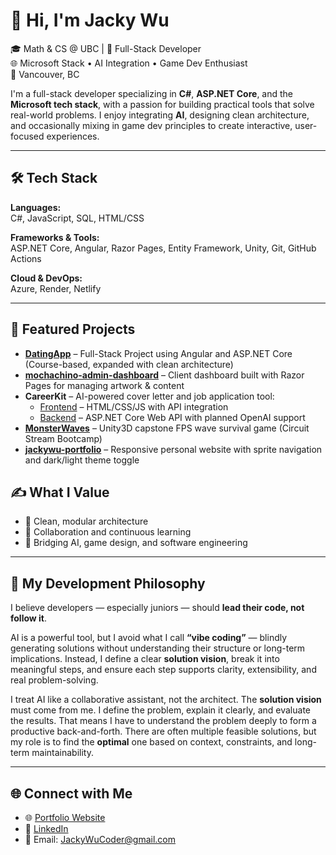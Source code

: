 # 👋 Hi, I'm Jacky Wu

🎓 Math & CS @ UBC | 💼 Full-Stack Developer  
🌐 Microsoft Stack • AI Integration • Game Dev Enthusiast  
📍 Vancouver, BC

I'm a full-stack developer specializing in **C#**, **ASP.NET Core**, and the **Microsoft tech stack**, with a passion for building practical tools that solve real-world problems. I enjoy integrating **AI**, designing clean architecture, and occasionally mixing in game dev principles to create interactive, user-focused experiences.

---

## 🛠️ Tech Stack

**Languages:**  
C#, JavaScript, SQL, HTML/CSS

**Frameworks & Tools:**  
ASP.NET Core, Angular, Razor Pages, Entity Framework, Unity, Git, GitHub Actions

**Cloud & DevOps:**  
Azure, Render, Netlify

---

## 🚀 Featured Projects

- [**DatingApp**](https://github.com/JackyWuCoder/DatingApp) – Full-Stack Project using Angular and ASP.NET Core (Course-based, expanded with clean architecture)
- [**mochachino-admin-dashboard**](https://github.com/JackyWuCoder/mochachino-admin-dashboard) – Client dashboard built with Razor Pages for managing artwork & content
- **CareerKit** – AI-powered cover letter and job application tool:
  - [Frontend](https://github.com/JackyWuCoder/careerkit-frontend) – HTML/CSS/JS with API integration
  - [Backend](https://github.com/JackyWuCoder/careerkit-backend) – ASP.NET Core Web API with planned OpenAI support
- [**MonsterWaves**](https://github.com/JackyWuCoder/MonsterWaves) – Unity3D capstone FPS wave survival game (Circuit Stream Bootcamp)
- [**jackywu-portfolio**](https://github.com/JackyWuCoder/jackywu-portfolio) – Responsive personal website with sprite navigation and dark/light theme toggle


## ✍️ What I Value

- 🚀 Clean, modular architecture  
- 🤝 Collaboration and continuous learning  
- 🧠 Bridging AI, game design, and software engineering  

---

## 🧭 My Development Philosophy

I believe developers — especially juniors — should **lead their code, not follow it**.

AI is a powerful tool, but I avoid what I call **“vibe coding”** — blindly generating solutions without understanding their structure or long-term implications. Instead, I define a clear **solution vision**, break it into meaningful steps, and ensure each step supports clarity, extensibility, and real problem-solving.

I treat AI like a collaborative assistant, not the architect. The **solution vision** must come from me. I define the problem, explain it clearly, and evaluate the results. That means I have to understand the problem deeply to form a productive back-and-forth. There are often multiple feasible solutions, but my role is to find the **optimal** one based on context, constraints, and long-term maintainability.

---

## 🌐 Connect with Me

- 🌐 [Portfolio Website](https://jackywucoder.netlify.app/)  
- 💼 [LinkedIn](https://www.linkedin.com/in/jackywucoder/)  
- 📧 Email: JackyWuCoder@gmail.com
